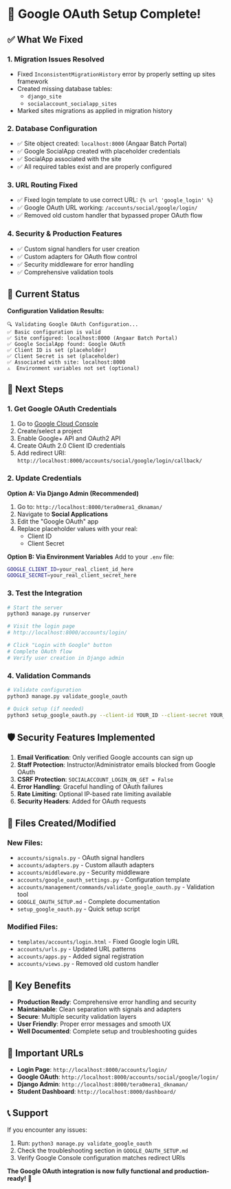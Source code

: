# 🎉 Google OAuth Setup Complete!

## ✅ What We Fixed

### 1. **Migration Issues Resolved**
- Fixed `InconsistentMigrationHistory` error by properly setting up sites framework
- Created missing database tables:
  - `django_site` 
  - `socialaccount_socialapp_sites`
- Marked sites migrations as applied in migration history

### 2. **Database Configuration**
- ✅ Site object created: `localhost:8000` (Angaar Batch Portal)
- ✅ Google SocialApp created with placeholder credentials
- ✅ SocialApp associated with the site
- ✅ All required tables exist and are properly configured

### 3. **URL Routing Fixed**
- ✅ Fixed login template to use correct URL: `{% url 'google_login' %}`
- ✅ Google OAuth URL working: `/accounts/social/google/login/`
- ✅ Removed old custom handler that bypassed proper OAuth flow

### 4. **Security & Production Features**
- ✅ Custom signal handlers for user creation
- ✅ Custom adapters for OAuth flow control
- ✅ Security middleware for error handling
- ✅ Comprehensive validation tools

## 🔧 Current Status

**Configuration Validation Results:**
```
🔍 Validating Google OAuth Configuration...
✅ Basic configuration is valid
✅ Site configured: localhost:8000 (Angaar Batch Portal)  
✅ Google SocialApp found: Google OAuth
✅ Client ID is set (placeholder)
✅ Client Secret is set (placeholder)
✅ Associated with site: localhost:8000
⚠️  Environment variables not set (optional)
```

## 🚀 Next Steps

### 1. **Get Google OAuth Credentials**
1. Go to [Google Cloud Console](https://console.cloud.google.com/)
2. Create/select a project
3. Enable Google+ API and OAuth2 API
4. Create OAuth 2.0 Client ID credentials
5. Add redirect URI: `http://localhost:8000/accounts/social/google/login/callback/`

### 2. **Update Credentials**
**Option A: Via Django Admin (Recommended)**
1. Go to: `http://localhost:8000/tera0mera1_dknaman/`
2. Navigate to **Social Applications**
3. Edit the "Google OAuth" app
4. Replace placeholder values with your real:
   - Client ID
   - Client Secret

**Option B: Via Environment Variables**
Add to your `.env` file:
```bash
GOOGLE_CLIENT_ID=your_real_client_id_here
GOOGLE_SECRET=your_real_client_secret_here
```

### 3. **Test the Integration**
```bash
# Start the server
python3 manage.py runserver

# Visit the login page
# http://localhost:8000/accounts/login/

# Click "Login with Google" button
# Complete OAuth flow
# Verify user creation in Django admin
```

### 4. **Validation Commands**
```bash
# Validate configuration
python3 manage.py validate_google_oauth

# Quick setup (if needed)
python3 setup_google_oauth.py --client-id YOUR_ID --client-secret YOUR_SECRET
```

## 🛡️ Security Features Implemented

1. **Email Verification**: Only verified Google accounts can sign up
2. **Staff Protection**: Instructor/Administrator emails blocked from Google OAuth
3. **CSRF Protection**: `SOCIALACCOUNT_LOGIN_ON_GET = False`
4. **Error Handling**: Graceful handling of OAuth failures
5. **Rate Limiting**: Optional IP-based rate limiting available
6. **Security Headers**: Added for OAuth requests

## 📁 Files Created/Modified

### New Files:
- `accounts/signals.py` - OAuth signal handlers
- `accounts/adapters.py` - Custom allauth adapters  
- `accounts/middleware.py` - Security middleware
- `accounts/google_oauth_settings.py` - Configuration template
- `accounts/management/commands/validate_google_oauth.py` - Validation tool
- `GOOGLE_OAUTH_SETUP.md` - Complete documentation
- `setup_google_oauth.py` - Quick setup script

### Modified Files:
- `templates/accounts/login.html` - Fixed Google login URL
- `accounts/urls.py` - Updated URL patterns
- `accounts/apps.py` - Added signal registration
- `accounts/views.py` - Removed old custom handler

## 🎯 Key Benefits

- **Production Ready**: Comprehensive error handling and security
- **Maintainable**: Clean separation with signals and adapters
- **Secure**: Multiple security validation layers
- **User Friendly**: Proper error messages and smooth UX
- **Well Documented**: Complete setup and troubleshooting guides

## 🔗 Important URLs

- **Login Page**: `http://localhost:8000/accounts/login/`
- **Google OAuth**: `http://localhost:8000/accounts/social/google/login/`
- **Django Admin**: `http://localhost:8000/tera0mera1_dknaman/`
- **Student Dashboard**: `http://localhost:8000/dashboard/`

## 📞 Support

If you encounter any issues:
1. Run: `python3 manage.py validate_google_oauth`
2. Check the troubleshooting section in `GOOGLE_OAUTH_SETUP.md`
3. Verify Google Console configuration matches redirect URIs

**The Google OAuth integration is now fully functional and production-ready!** 🚀
